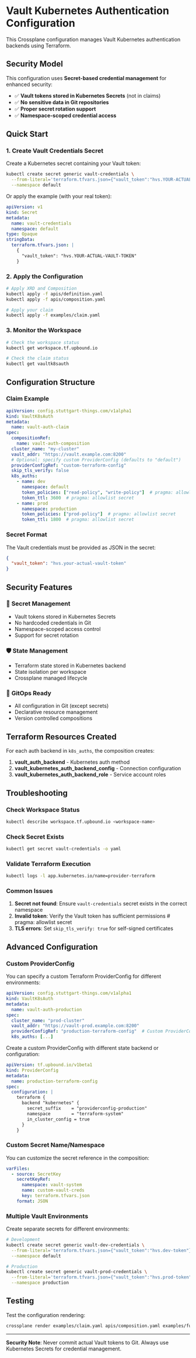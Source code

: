 # Vault Kubernetes Authentication Configuration

This Crossplane configuration manages Vault Kubernetes authentication backends using Terraform.

## Security Model

This configuration uses **Secret-based credential management** for enhanced security:

- ✅ **Vault tokens stored in Kubernetes Secrets** (not in claims)
- ✅ **No sensitive data in Git repositories**
- ✅ **Proper secret rotation support**
- ✅ **Namespace-scoped credential access**

## Quick Start

### 1. Create Vault Credentials Secret

Create a Kubernetes secret containing your Vault token:

```bash
kubectl create secret generic vault-credentials \
  --from-literal='terraform.tfvars.json={"vault_token":"hvs.YOUR-ACTUAL-VAULT-TOKEN"}' \
  --namespace default
```

Or apply the example (with your real token):

```yaml
apiVersion: v1
kind: Secret
metadata:
  name: vault-credentials
  namespace: default
type: Opaque
stringData:
  terraform.tfvars.json: |
    {
      "vault_token": "hvs.YOUR-ACTUAL-VAULT-TOKEN"
    }
```

### 2. Apply the Configuration

```bash
# Apply XRD and Composition
kubectl apply -f apis/definition.yaml
kubectl apply -f apis/composition.yaml

# Apply your claim
kubectl apply -f examples/claim.yaml
```

### 3. Monitor the Workspace

```bash
# Check the workspace status
kubectl get workspace.tf.upbound.io

# Check the claim status
kubectl get vaultk8sauth
```

## Configuration Structure

### Claim Example

```yaml
apiVersion: config.stuttgart-things.com/v1alpha1
kind: VaultK8sAuth
metadata:
  name: vault-auth-claim
spec:
  compositionRef:
    name: vault-auth-composition
  cluster_name: "my-cluster"
  vault_addr: "https://vault.example.com:8200"
  # Optional: specify custom ProviderConfig (defaults to "default")
  providerConfigRef: "custom-terraform-config"
  skip_tls_verify: false
  k8s_auths:
    - name: dev
      namespace: default
      token_policies: ["read-policy", "write-policy"]  # pragma: allowlist secret
      token_ttl: 3600  # pragma: allowlist secret
    - name: prod
      namespace: production
      token_policies: ["prod-policy"]  # pragma: allowlist secret
      token_ttl: 1800  # pragma: allowlist secret
```

### Secret Format

The Vault credentials must be provided as JSON in the secret:

```json
{
  "vault_token": "hvs.your-actual-vault-token"
}
```

## Security Features

### 🔐 **Secret Management**
- Vault tokens stored in Kubernetes Secrets
- No hardcoded credentials in Git
- Namespace-scoped access control
- Support for secret rotation

### 🛡️ **State Management**
- Terraform state stored in Kubernetes backend
- State isolation per workspace
- Crossplane managed lifecycle

### 🔄 **GitOps Ready**
- All configuration in Git (except secrets)
- Declarative resource management
- Version controlled compositions

## Terraform Resources Created

For each auth backend in `k8s_auths`, the composition creates:

1. **vault_auth_backend** - Kubernetes auth method
2. **vault_kubernetes_auth_backend_config** - Connection configuration
3. **vault_kubernetes_auth_backend_role** - Service account roles

## Troubleshooting

### Check Workspace Status
```bash
kubectl describe workspace.tf.upbound.io <workspace-name>
```

### Check Secret Exists
```bash
kubectl get secret vault-credentials -o yaml
```

### Validate Terraform Execution
```bash
kubectl logs -l app.kubernetes.io/name=provider-terraform
```

### Common Issues

1. **Secret not found**: Ensure `vault-credentials` secret exists in the correct namespace
2. **Invalid token**: Verify the Vault token has sufficient permissions  # pragma: allowlist secret
3. **TLS errors**: Set `skip_tls_verify: true` for self-signed certificates

## Advanced Configuration

### Custom ProviderConfig

You can specify a custom Terraform ProviderConfig for different environments:

```yaml
apiVersion: config.stuttgart-things.com/v1alpha1
kind: VaultK8sAuth
metadata:
  name: vault-auth-production
spec:
  cluster_name: "prod-cluster"
  vault_addr: "https://vault-prod.example.com:8200"
  providerConfigRef: "production-terraform-config"  # Custom ProviderConfig
  k8s_auths: [...]
```

Create a custom ProviderConfig with different state backend or configuration:

```yaml
apiVersion: tf.upbound.io/v1beta1
kind: ProviderConfig
metadata:
  name: production-terraform-config
spec:
  configuration: |
    terraform {
      backend "kubernetes" {
        secret_suffix    = "providerconfig-production"
        namespace        = "terraform-system"
        in_cluster_config = true
      }
    }
```

### Custom Secret Name/Namespace

You can customize the secret reference in the composition:

```yaml
varFiles:
  - source: SecretKey
    secretKeyRef:
      namespace: vault-system
      name: custom-vault-creds
      key: terraform.tfvars.json
    format: JSON
```

### Multiple Vault Environments

Create separate secrets for different environments:

```bash
# Development
kubectl create secret generic vault-dev-credentials \
  --from-literal='terraform.tfvars.json={"vault_token":"hvs.dev-token"}' \
  --namespace default

# Production
kubectl create secret generic vault-prod-credentials \
  --from-literal='terraform.tfvars.json={"vault_token":"hvs.prod-token"}' \
  --namespace production
```

## Testing

Test the configuration rendering:

```bash
crossplane render examples/claim.yaml apis/composition.yaml examples/functions.yaml --include-function-results
```

---

**Security Note**: Never commit actual Vault tokens to Git. Always use Kubernetes Secrets for credential management.